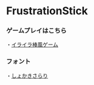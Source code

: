 # FrustrationStick

### ゲームプレイはこちら
・[イライラ棒風ゲーム](https://unityroom.com/games/frustrationstick)

### フォント
・[しょかきさらり](https://booth.pm/en/items/2199202?registration=1)
